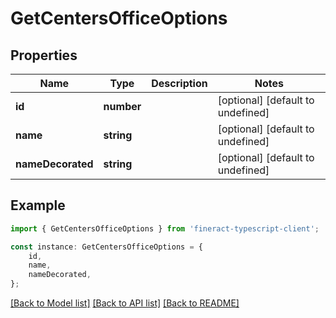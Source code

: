 # GetCentersOfficeOptions


## Properties

Name | Type | Description | Notes
------------ | ------------- | ------------- | -------------
**id** | **number** |  | [optional] [default to undefined]
**name** | **string** |  | [optional] [default to undefined]
**nameDecorated** | **string** |  | [optional] [default to undefined]

## Example

```typescript
import { GetCentersOfficeOptions } from 'fineract-typescript-client';

const instance: GetCentersOfficeOptions = {
    id,
    name,
    nameDecorated,
};
```

[[Back to Model list]](../README.md#documentation-for-models) [[Back to API list]](../README.md#documentation-for-api-endpoints) [[Back to README]](../README.md)
